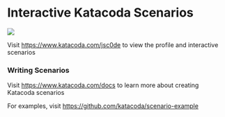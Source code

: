 # Interactive Katacoda Scenarios

[![](http://shields.katacoda.com/katacoda/jsc0de/count.svg)](https://www.katacoda.com/jsc0de "Get your profile on Katacoda.com")

Visit https://www.katacoda.com/jsc0de to view the profile and interactive scenarios

### Writing Scenarios
Visit https://www.katacoda.com/docs to learn more about creating Katacoda scenarios

For examples, visit https://github.com/katacoda/scenario-example
